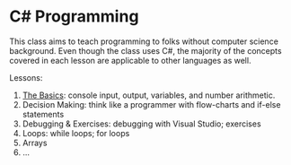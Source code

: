 C# Programming
=====

This class aims to teach programming to folks without computer science background. Even though the class uses C#,
the majority of the concepts covered in each lesson are applicable to other languages as well.

Lessons:

1. [The Basics](01-the-basics.md): console input, output, variables, and number arithmetic.
2. Decision Making: think like a programmer with flow-charts and if-else statements
3. Debugging & Exercises: debugging with Visual Studio; exercises
4. Loops: while loops; for loops
5. Arrays
6. ...
